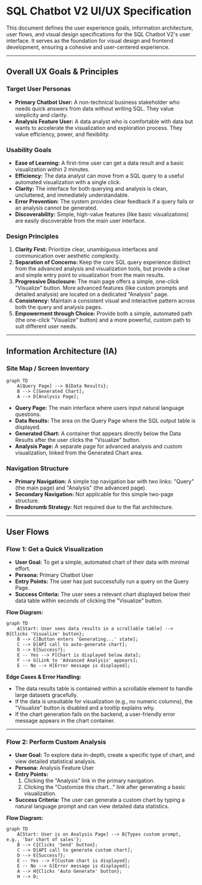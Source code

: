 # SQL Chatbot V2 UI/UX Specification

This document defines the user experience goals, information architecture, user flows, and visual design specifications for the SQL Chatbot V2's user interface. It serves as the foundation for visual design and frontend development, ensuring a cohesive and user-centered experience.

---

## Overall UX Goals & Principles

### Target User Personas

*   **Primary Chatbot User:** A non-technical business stakeholder who needs quick answers from data without writing SQL. They value simplicity and clarity.
*   **Analysis Feature User:** A data analyst who is comfortable with data but wants to accelerate the visualization and exploration process. They value efficiency, power, and flexibility.

### Usability Goals

*   **Ease of Learning:** A first-time user can get a data result and a basic visualization within 2 minutes.
*   **Efficiency:** The data analyst can move from a SQL query to a useful automated visualization with a single click.
*   **Clarity:** The interface for both querying and analysis is clean, uncluttered, and immediately understandable.
*   **Error Prevention:** The system provides clear feedback if a query fails or an analysis cannot be generated.
*   **Discoverability:** Simple, high-value features (like basic visualizations) are easily discoverable from the main user interface.

### Design Principles

1.  **Clarity First:** Prioritize clear, unambiguous interfaces and communication over aesthetic complexity.
2.  **Separation of Concerns:** Keep the core SQL query experience distinct from the advanced analysis and visualization tools, but provide a clear and simple entry point to visualization from the main results.
3.  **Progressive Disclosure:** The main page offers a simple, one-click "Visualize" button. More advanced features (like custom prompts and detailed analysis) are located on a dedicated "Analysis" page.
4.  **Consistency:** Maintain a consistent visual and interactive pattern across both the query and analysis pages.
5.  **Empowerment through Choice:** Provide both a simple, automated path (the one-click "Visualize" button) and a more powerful, custom path to suit different user needs.

---

## Information Architecture (IA)

### Site Map / Screen Inventory

```mermaid
graph TD
    A[Query Page] --> B{Data Results};
    B --> C[Generated Chart];
    A --> D[Analysis Page];
```

*   **Query Page:** The main interface where users input natural language questions.
*   **Data Results:** The area on the Query Page where the SQL output table is displayed.
*   **Generated Chart:** A container that appears directly below the Data Results after the user clicks the "Visualize" button.
*   **Analysis Page:** A separate page for advanced analysis and custom visualization, linked from the Generated Chart area.

### Navigation Structure

*   **Primary Navigation:** A simple top navigation bar with two links: "Query" (the main page) and "Analysis" (the advanced page).
*   **Secondary Navigation:** Not applicable for this simple two-page structure.
*   **Breadcrumb Strategy:** Not required due to the flat architecture.

---

## User Flows

### Flow 1: Get a Quick Visualization

*   **User Goal:** To get a simple, automated chart of their data with minimal effort.
*   **Persona:** Primary Chatbot User
*   **Entry Points:** The user has just successfully run a query on the Query Page.
*   **Success Criteria:** The user sees a relevant chart displayed below their data table within seconds of clicking the "Visualize" button.

**Flow Diagram:**

```mermaid
graph TD
    A[Start: User sees data results in a scrollable table] --> B{Clicks 'Visualize' button};
    B --> C[Button enters 'Generating...' state];
    C --> D[API call to auto-generate chart];
    D --> E{Success?};
    E -- Yes --> F[Chart is displayed below data];
    F --> G[Link to 'Advanced Analysis' appears];
    E -- No --> H[Error message is displayed];
```

**Edge Cases & Error Handling:**

*   The data results table is contained within a scrollable element to handle large datasets gracefully.
*   If the data is unsuitable for visualization (e.g., no numeric columns), the "Visualize" button is disabled and a tooltip explains why.
*   If the chart generation fails on the backend, a user-friendly error message appears in the chart container.

---

### Flow 2: Perform Custom Analysis

*   **User Goal:** To explore data in-depth, create a specific type of chart, and view detailed statistical analysis.
*   **Persona:** Analysis Feature User
*   **Entry Points:**
    1.  Clicking the "Analysis" link in the primary navigation.
    2.  Clicking the "Customize this chart..." link after generating a basic visualization.
*   **Success Criteria:** The user can generate a custom chart by typing a natural language prompt and can view detailed data statistics.

**Flow Diagram:**

```mermaid
graph TD
    A[Start: User is on Analysis Page] --> B{Types custom prompt, e.g., 'bar chart of sales'};
    B --> C{Clicks 'Send' button};
    C --> D[API call to generate custom chart];
    D --> E{Success?};
    E -- Yes --> F[Custom chart is displayed];
    E -- No --> G[Error message is displayed];
    A --> H{Clicks 'Auto Generate' button};
    H --> D;
